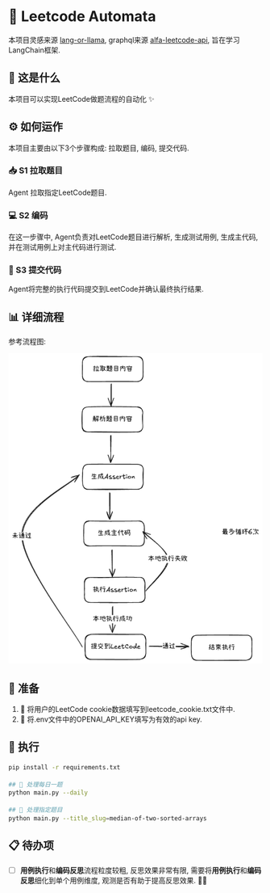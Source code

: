 # 🤖 Leetcode Automata
本项目灵感来源 [lang-or-llama](https://github.com/unclefomotw/lang-or-llama), graphql来源 [alfa-leetcode-api](https://github.com/alfaarghya/alfa-leetcode-api), 旨在学习LangChain框架.

## 🤔 这是什么
本项目可以实现LeetCode做题流程的自动化 ✨

## ⚙️ 如何运作
本项目主要由以下3个步骤构成: 拉取题目, 编码, 提交代码.

### 📥 S1 拉取题目
Agent 拉取指定LeetCode题目.

### 💻 S2 编码
在这一步骤中, Agent负责对LeetCode题目进行解析, 生成测试用例, 生成主代码, 并在测试用例上对主代码进行测试.

### 🚀 S3 提交代码
Agent将完整的执行代码提交到LeetCode并确认最终执行结果.

## 📊 详细流程
参考流程图:

![](asset/image.png)

## 🔧 准备
1. 🍪 将用户的LeetCode cookie数据填写到leetcode_cookie.txt文件中.
2. 🔑 将.env文件中的OPENAI_API_KEY填写为有效的api key.

## 🎯 执行
```bash
pip install -r requirements.txt

## 📅 处理每日一题
python main.py --daily

## 🎯 处理指定题目
python main.py --title_slug=median-of-two-sorted-arrays
```

## 📋 待办项
- [ ] **用例执行**和**编码反思**流程粒度较粗, 反思效果非常有限, 需要将**用例执行**和**编码反思**细化到单个用例维度, 观测是否有助于提高反思效果. 🤖💭
